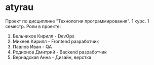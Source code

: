 # atyrau
Проект по дисциплине "Технологии программирования". 1 курс. 1 семестр.
Роли в проекте:
1. Бельчиков Кирилл - DevOps
2. Михеев Кирилл    - Frontend разработчик
3. Павлов Иван      - QA
4. Родионов Дмитрий - Backend разработчик
5. Вернадская Анна  - Дизайн, верстка
